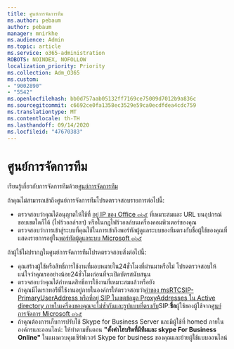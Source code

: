 ```yaml
---
title: ศูนย์การจัดการทีม
ms.author: pebaum
author: pebaum
manager: mnirkhe
ms.audience: Admin
ms.topic: article
ms.service: o365-administration
ROBOTS: NOINDEX, NOFOLLOW
localization_priority: Priority
ms.collection: Adm_O365
ms.custom:
- "9002890"
- "5542"
ms.openlocfilehash: bb0d757aab05132ff7169ce75009d7012b9a836c
ms.sourcegitcommit: c6692ce0fa1358ec3529e59ca0ecdfdea4cdc759
ms.translationtype: MT
ms.contentlocale: th-TH
ms.lasthandoff: 09/14/2020
ms.locfileid: "47670383"
---
```

# <a name="teams-admin-center"></a>ศูนย์การจัดการทีม

เรียนรู้เกี่ยวกับการจัดการทีมด้วย[ศูนย์การจัดการทีม](https://docs.microsoft.com/microsoftteams/manage-teams-skypeforbusiness-admin-center)

ถ้าคุณไม่สามารถเข้าถึงศูนย์การจัดการทีมโปรดตรวจสอบรายการต่อไปนี้:

- ตรวจสอบว่าคุณได้อนุญาตให้ใช้ที่ [อยู่ IP ของ Office ๓๖๕](https://docs.microsoft.com/Office365/Enterprise/office-365-ip-web-service) ที่เหมาะสมและ URL บนอุปกรณ์ขอบเขตใดก็ได้ (ไฟร์วอลล์ฯลฯ) หรือในกฎไฟร์วอลล์บนเครื่องคอมพิวเตอร์ของคุณ
- ตรวจสอบว่าการเข้าสู่ระบบที่คุณใช้ในการเข้าถึงพอร์ทัลผู้ดูแลระบบของทีมตรงกับชื่อผู้ใช้ของคุณที่แสดงรายการอยู่ใน[พอร์ทัลผู้ดูแลระบบ Microsoft ๓๖๕](https://admin.microsoft.com/Adminportal/Home?source=applauncher#/users)

ถ้าผู้ใช้ไม่ปรากฏในศูนย์การจัดการทีมโปรดตรวจสอบสิ่งต่อไปนี้:

- คุณสร้างผู้ใช้หรือสิทธิ์การใช้งานที่มอบหมายใน24ชั่วโมงที่ผ่านมาหรือไม่ โปรดตรวจสอบให้แน่ใจว่าคุณรออย่างน้อย24ชั่วโมงก่อนที่จะเปิดบัตรสนับสนุน
- ตรวจสอบว่าคุณได้กำหนดสิทธิ์การใช้งานที่เหมาะสมแล้วหรือยัง
- ถ้าคุณมีไดเรกทอรีที่ใช้งานอยู่ภายในองค์กรให้ตรวจสอบว่า[ค่าของ msRTCSIP-PrimaryUserAddress หรือที่อยู่ SIP ในเขตข้อมูล ProxyAddresses ใน Active directory ภายในเครื่องของคุณจะไม่ซ้ำกันและรูปแบบที่ตรงกับ](https://docs.microsoft.com/skypeforbusiness/troubleshoot/online-configuration/msrtcsip-primaryuseraddress-proxyaddaddress)SIP:**ชื่อ**ผู้ใช้ของผู้ใช้จาก[ศูนย์การจัดการ Microsoft ๓๖๕](https://admin.microsoft.com/Adminportal/Home?source=applauncher#/users)
- ถ้าคุณต้องการเก็บการปรับใช้ Skype for Business Server และมีผู้ใช้ที่ homed ภายในองค์กรและออนไลน์: ให้ทำตามขั้นตอน **"ตั้งค่าไฮบริดที่มีทีมและ skype For Business Online"** ในแผงควบคุมเซิร์ฟเวอร์ Skype for business ของคุณและย้ายผู้ใช้แบบออนไลน์
